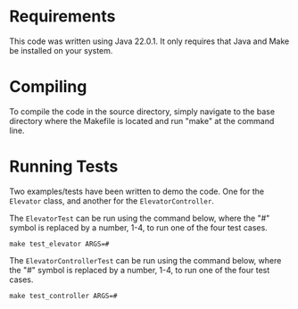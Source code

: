 # Requirements

This code was written using Java 22.0.1. It only requires that Java and Make be installed on your system.

# Compiling

To compile the code in the source directory, simply navigate to the base directory where the Makefile is located and run "make" at the command line.

# Running Tests

Two examples/tests have been written to demo the code. One for the `Elevator` class, and another for the `ElevatorController`.

The `ElevatorTest` can be run using the command below, where the "#" symbol is replaced by a number, 1-4, to run one of the four test cases.

```
make test_elevator ARGS=#
```

The `ElevatorControllerTest` can be run using the command below, where the "#" symbol is replaced by a number, 1-4, to run one of the four test cases.

```
make test_controller ARGS=#
```
